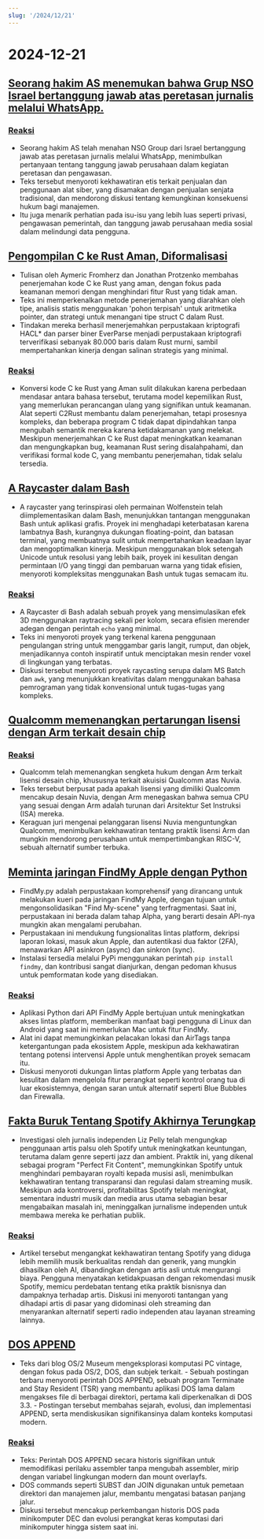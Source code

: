 ```yaml
---
slug: '/2024/12/21'
---
```


# 2024-12-21

## [Seorang hakim AS menemukan bahwa Grup NSO Israel bertanggung jawab atas peretasan jurnalis melalui WhatsApp.](https://www.reuters.com/technology/cybersecurity/us-judge-finds-israels-nso-group-liable-hacking-whatsapp-lawsuit-2024-12-21/)

### [Reaksi](https://news.ycombinator.com/item?id=42476828)

- Seorang hakim AS telah menahan NSO Group dari Israel bertanggung jawab atas peretasan jurnalis melalui WhatsApp, menimbulkan pertanyaan tentang tanggung jawab perusahaan dalam kegiatan peretasan dan pengawasan.
- Teks tersebut menyoroti kekhawatiran etis terkait penjualan dan penggunaan alat siber, yang disamakan dengan penjualan senjata tradisional, dan mendorong diskusi tentang kemungkinan konsekuensi hukum bagi manajemen.
- Itu juga menarik perhatian pada isu-isu yang lebih luas seperti privasi, pengawasan pemerintah, dan tanggung jawab perusahaan media sosial dalam melindungi data pengguna.

## [Pengompilan C ke Rust Aman, Diformalisasi](https://arxiv.org/abs/2412.15042)

- Tulisan oleh Aymeric Fromherz dan Jonathan Protzenko membahas penerjemahan kode C ke Rust yang aman, dengan fokus pada keamanan memori dengan menghindari fitur Rust yang tidak aman.
- Teks ini memperkenalkan metode penerjemahan yang diarahkan oleh tipe, analisis statis menggunakan 'pohon terpisah' untuk aritmetika pointer, dan strategi untuk menangani tipe struct C dalam Rust.
- Tindakan mereka berhasil menerjemahkan perpustakaan kriptografi HACL\* dan parser biner EverParse menjadi perpustakaan kriptografi terverifikasi sebanyak 80.000 baris dalam Rust murni, sambil mempertahankan kinerja dengan salinan strategis yang minimal.

### [Reaksi](https://news.ycombinator.com/item?id=42476192)

- Konversi kode C ke Rust yang Aman sulit dilakukan karena perbedaan mendasar antara bahasa tersebut, terutama model kepemilikan Rust, yang memerlukan perancangan ulang yang signifikan untuk keamanan. Alat seperti C2Rust membantu dalam penerjemahan, tetapi prosesnya kompleks, dan beberapa program C tidak dapat dipindahkan tanpa mengubah semantik mereka karena ketidakamanan yang melekat. Meskipun menerjemahkan C ke Rust dapat meningkatkan keamanan dan mengungkapkan bug, keamanan Rust sering disalahpahami, dan verifikasi formal kode C, yang membantu penerjemahan, tidak selalu tersedia.

## [A Raycaster dalam Bash](https://github.com/izabera/pseudo3d)

- A raycaster yang terinspirasi oleh permainan Wolfenstein telah diimplementasikan dalam Bash, menunjukkan tantangan menggunakan Bash untuk aplikasi grafis. Proyek ini menghadapi keterbatasan karena lambatnya Bash, kurangnya dukungan floating-point, dan batasan terminal, yang membuatnya sulit untuk mempertahankan keadaan layar dan mengoptimalkan kinerja. Meskipun menggunakan blok setengah Unicode untuk resolusi yang lebih baik, proyek ini kesulitan dengan permintaan I/O yang tinggi dan pembaruan warna yang tidak efisien, menyoroti kompleksitas menggunakan Bash untuk tugas semacam itu.

### [Reaksi](https://news.ycombinator.com/item?id=42475703)

- A Raycaster di Bash adalah sebuah proyek yang mensimulasikan efek 3D menggunakan raytracing sekali per kolom, secara efisien merender adegan dengan perintah `echo` yang minimal.
- Teks ini menyoroti proyek yang terkenal karena penggunaan pengulangan string untuk menggambar garis langit, rumput, dan objek, menjadikannya contoh inspiratif untuk menciptakan mesin render voxel di lingkungan yang terbatas.
- Diskusi tersebut menyoroti proyek raycasting serupa dalam MS Batch dan `awk`, yang menunjukkan kreativitas dalam menggunakan bahasa pemrograman yang tidak konvensional untuk tugas-tugas yang kompleks.

## [Qualcomm memenangkan pertarungan lisensi dengan Arm terkait desain chip](https://www.bloomberg.com/news/articles/2024-12-20/qualcomm-wins-licensing-fight-with-arm-over-chip-designs)

### [Reaksi](https://news.ycombinator.com/item?id=42475228)

- Qualcomm telah memenangkan sengketa hukum dengan Arm terkait lisensi desain chip, khususnya terkait akuisisi Qualcomm atas Nuvia.
- Teks tersebut berpusat pada apakah lisensi yang dimiliki Qualcomm mencakup desain Nuvia, dengan Arm menegaskan bahwa semua CPU yang sesuai dengan Arm adalah turunan dari Arsitektur Set Instruksi (ISA) mereka.
- Keraguan juri mengenai pelanggaran lisensi Nuvia menguntungkan Qualcomm, menimbulkan kekhawatiran tentang praktik lisensi Arm dan mungkin mendorong perusahaan untuk mempertimbangkan RISC-V, sebuah alternatif sumber terbuka.

## [Meminta jaringan FindMy Apple dengan Python](https://github.com/malmeloo/FindMy.py)

- FindMy.py adalah perpustakaan komprehensif yang dirancang untuk melakukan kueri pada jaringan FindMy Apple, dengan tujuan untuk mengonsolidasikan "Find My-scene" yang terfragmentasi. Saat ini, perpustakaan ini berada dalam tahap Alpha, yang berarti desain API-nya mungkin akan mengalami perubahan.
- Perpustakaan ini mendukung fungsionalitas lintas platform, dekripsi laporan lokasi, masuk akun Apple, dan autentikasi dua faktor (2FA), menawarkan API asinkron (async) dan sinkron (sync).
- Instalasi tersedia melalui PyPi menggunakan perintah `pip install findmy`, dan kontribusi sangat dianjurkan, dengan pedoman khusus untuk pemformatan kode yang disediakan.

### [Reaksi](https://news.ycombinator.com/item?id=42479233)

- Aplikasi Python dari API FindMy Apple bertujuan untuk meningkatkan akses lintas platform, memberikan manfaat bagi pengguna di Linux dan Android yang saat ini memerlukan Mac untuk fitur FindMy.
- Alat ini dapat memungkinkan pelacakan lokasi dan AirTags tanpa ketergantungan pada ekosistem Apple, meskipun ada kekhawatiran tentang potensi intervensi Apple untuk menghentikan proyek semacam itu.
- Diskusi menyoroti dukungan lintas platform Apple yang terbatas dan kesulitan dalam mengelola fitur perangkat seperti kontrol orang tua di luar ekosistemnya, dengan saran untuk alternatif seperti Blue Bubbles dan Firewalla.

## [Fakta Buruk Tentang Spotify Akhirnya Terungkap](https://www.honest-broker.com/p/the-ugly-truth-about-spotify-is-finally)

- Investigasi oleh jurnalis independen Liz Pelly telah mengungkap penggunaan artis palsu oleh Spotify untuk meningkatkan keuntungan, terutama dalam genre seperti jazz dan ambient. Praktik ini, yang dikenal sebagai program "Perfect Fit Content", memungkinkan Spotify untuk menghindari pembayaran royalti kepada musisi asli, menimbulkan kekhawatiran tentang transparansi dan regulasi dalam streaming musik. Meskipun ada kontroversi, profitabilitas Spotify telah meningkat, sementara industri musik dan media arus utama sebagian besar mengabaikan masalah ini, meninggalkan jurnalisme independen untuk membawa mereka ke perhatian publik.

### [Reaksi](https://news.ycombinator.com/item?id=42478107)

- Artikel tersebut mengangkat kekhawatiran tentang Spotify yang diduga lebih memilih musik berkualitas rendah dan generik, yang mungkin dihasilkan oleh AI, dibandingkan dengan artis asli untuk mengurangi biaya. Pengguna menyatakan ketidakpuasan dengan rekomendasi musik Spotify, memicu perdebatan tentang etika praktik bisnisnya dan dampaknya terhadap artis. Diskusi ini menyoroti tantangan yang dihadapi artis di pasar yang didominasi oleh streaming dan menyarankan alternatif seperti radio independen atau layanan streaming lainnya.

## [DOS APPEND](https://www.os2museum.com/wp/dos-append/)

- Teks dari blog OS/2 Museum mengeksplorasi komputasi PC vintage, dengan fokus pada OS/2, DOS, dan subjek terkait. - Sebuah postingan terbaru menyoroti perintah DOS APPEND, sebuah program Terminate and Stay Resident (TSR) yang membantu aplikasi DOS lama dalam mengakses file di berbagai direktori, pertama kali diperkenalkan di DOS 3.3. - Postingan tersebut membahas sejarah, evolusi, dan implementasi APPEND, serta mendiskusikan signifikansinya dalam konteks komputasi modern.

### [Reaksi](https://news.ycombinator.com/item?id=42475011)

- Teks: Perintah DOS APPEND secara historis signifikan untuk memodifikasi perilaku assembler tanpa mengubah assembler, mirip dengan variabel lingkungan modern dan mount overlayfs.
- DOS commands seperti SUBST dan JOIN digunakan untuk pemetaan direktori dan manajemen jalur, membantu mengatasi batasan panjang jalur.
- Diskusi tersebut mencakup perkembangan historis DOS pada minikomputer DEC dan evolusi perangkat keras komputasi dari minikomputer hingga sistem saat ini.

<head>
  <meta property="og:title" content="Seorang hakim AS menemukan bahwa Grup NSO Israel bertanggung jawab atas peretasan jurnalis melalui WhatsApp." />
  <meta property="og:type" content="website" />
  <meta property="og:image" content="https://og.cho.sh/api/og/?title=Seorang%20hakim%20AS%20menemukan%20bahwa%20Grup%20NSO%20Israel%20bertanggung%20jawab%20atas%20peretasan%20jurnalis%20melalui%20WhatsApp.&subheading=Sabtu%2C%2021%20Desember%202024%3A%20Ringkasan%20Berita%20Peretas" />
</head>
